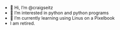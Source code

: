 - 👋 Hi, I’m @craigseitz
- 👀 I’m interested in python and python programs
- 🌱 I’m currently learning using Linus on a Pixelbook
- I am retired.



<!---
craigseitz/craigseitz is a ✨ special ✨ repository because its `README.md` (this file) appears on your GitHub profile.
You can click the Preview link to take a look at your changes.
--->
